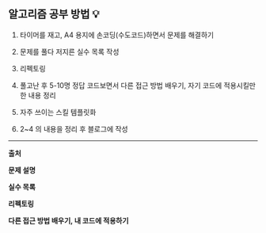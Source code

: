 ## 알고리즘 공부 방법 💡

1. 타이머를 재고, A4 용지에 손코딩(수도코드)하면서 문제를 해결하기

2. 문제를 풀다 저지른 실수 목록 작성

3. 리펙토링 

4. 풀고난 후 5-10명 정답 코드보면서 다른 접근 방법 배우기, 자기 코드에 적용시킬만한 내용 정리

5. 자주 쓰이는 스킬 템플릿화

6. 2~4 의 내용을 정리 후 블로그에 작성

---
**출처**

**문제 설명**

**실수 목록**

**리펙토링**

**다른 접근 방법 배우기, 내 코드에 적용하기**